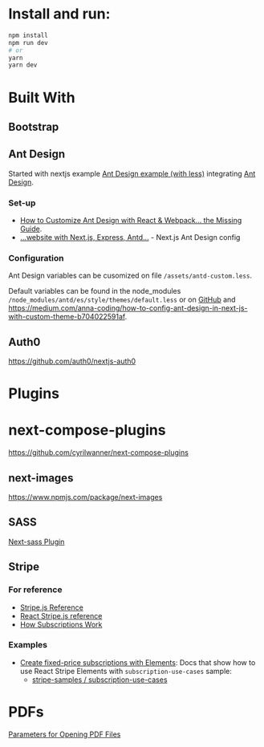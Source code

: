 # Install and run:

```bash
npm install
npm run dev
# or
yarn
yarn dev
```
# Built With

## Bootstrap

## Ant Design
Started with nextjs example [Ant Design example (with less)](https://github.com/zeit/next.js/tree/canary/examples/with-ant-design-less) integrating [Ant Design](http://ant.design).

### Set-up
* [How to Customize Ant Design with React & Webpack… the Missing Guide](https://medium.com/@GeoffMiller/how-to-customize-ant-design-with-react-webpack-the-missing-guide-c6430f2db10f).
* [...website with Next.js, Express, Antd...](https://levelup.gitconnected.com/lets-create-a-project-with-nextjs-antd-and-deploy-with-now-sh-e38772348312) - Next.js Ant Design config

### Configuration
Ant Design variables can be cusomized on file `/assets/antd-custom.less`.

Default variables can be found in the node_modules `/node_modules/antd/es/style/themes/default.less` or on [GitHub](https://github.com/ant-design/ant-design/blob/master/components/style/themes/default.less) and https://medium.com/anna-coding/how-to-config-ant-design-in-next-js-with-custom-theme-b704022591af.

## Auth0

https://github.com/auth0/nextjs-auth0

# Plugins

# next-compose-plugins
https://github.com/cyrilwanner/next-compose-plugins

## next-images
https://www.npmjs.com/package/next-images

## SASS
[Next-sass Plugin](https://github.com/zeit/next-plugins/tree/master/packages/next-sass)

## Stripe

### For reference
* [Stripe.js Reference](https://stripe.com/docs/js)
* [React Stripe.js reference](https://stripe.com/docs/stripe-js/react)
* [How Subscriptions Work](https://stripe.com/docs/billing/subscriptions/overview#how-payments-work-subscriptions)

### Examples
* [Create fixed-price subscriptions with Elements](https://stripe.com/docs/billing/subscriptions/fixed-price): Docs that show how to use React Stripe Elements with `subscription-use-cases` sample:
  * [stripe-samples / subscription-use-cases](https://github.com/stripe-samples/subscription-use-cases)

# PDFs

[Parameters for Opening PDF Files](https://www.adobe.com/content/dam/acom/en/devnet/acrobat/pdfs/pdf_open_parameters.pdf)